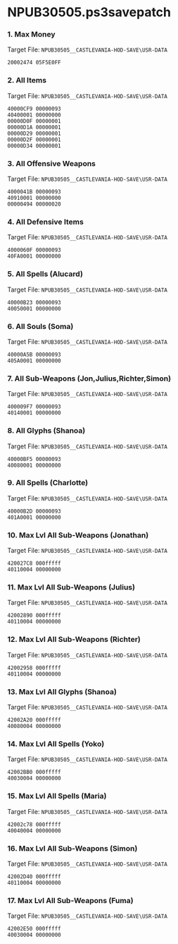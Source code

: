 # NPUB30505.ps3savepatch

### 1. Max Money

Target File: `NPUB30505__CASTLEVANIA-HOD-SAVE\USR-DATA`

```
20002474 05F5E0FF
```

### 2. All Items

Target File: `NPUB30505__CASTLEVANIA-HOD-SAVE\USR-DATA`

```
40000CF9 00000093
40400001 00000000
00000D0F 00000001
00000D1A 00000001
00000D29 00000001
00000D2F 00000001
00000D34 00000001
```

### 3. All Offensive Weapons

Target File: `NPUB30505__CASTLEVANIA-HOD-SAVE\USR-DATA`

```
4000041B 00000093
40910001 00000000
00000494 00000020
```

### 4. All Defensive Items

Target File: `NPUB30505__CASTLEVANIA-HOD-SAVE\USR-DATA`

```
4000060F 00000093
40FA0001 00000000
```

### 5. All Spells (Alucard)

Target File: `NPUB30505__CASTLEVANIA-HOD-SAVE\USR-DATA`

```
40000B23 00000093
40050001 00000000
```

### 6. All Souls (Soma)

Target File: `NPUB30505__CASTLEVANIA-HOD-SAVE\USR-DATA`

```
40000A5B 00000093
405A0001 00000000
```

### 7. All Sub-Weapons (Jon,Julius,Richter,Simon)

Target File: `NPUB30505__CASTLEVANIA-HOD-SAVE\USR-DATA`

```
400009F7 00000093
40140001 00000000
```

### 8. All Glyphs (Shanoa)

Target File: `NPUB30505__CASTLEVANIA-HOD-SAVE\USR-DATA`

```
40000BF5 00000093
40080001 00000000
```

### 9. All Spells (Charlotte)

Target File: `NPUB30505__CASTLEVANIA-HOD-SAVE\USR-DATA`

```
40000B2D 00000093
401A0001 00000000
```

### 10. Max Lvl All Sub-Weapons (Jonathan)

Target File: `NPUB30505__CASTLEVANIA-HOD-SAVE\USR-DATA`

```
420027C8 000fffff
40110004 00000000
```

### 11. Max Lvl All Sub-Weapons (Julius)

Target File: `NPUB30505__CASTLEVANIA-HOD-SAVE\USR-DATA`

```
42002890 000fffff
40110004 00000000
```

### 12. Max Lvl All Sub-Weapons (Richter)

Target File: `NPUB30505__CASTLEVANIA-HOD-SAVE\USR-DATA`

```
42002958 000fffff
40110004 00000000
```

### 13. Max Lvl All Glyphs (Shanoa)

Target File: `NPUB30505__CASTLEVANIA-HOD-SAVE\USR-DATA`

```
42002A20 000fffff
40080004 00000000
```

### 14. Max Lvl All Spells (Yoko)

Target File: `NPUB30505__CASTLEVANIA-HOD-SAVE\USR-DATA`

```
42002BB0 000fffff
40030004 00000000
```

### 15. Max Lvl All Spells (Maria)

Target File: `NPUB30505__CASTLEVANIA-HOD-SAVE\USR-DATA`

```
42002c78 000fffff
40040004 00000000
```

### 16. Max Lvl All Sub-Weapons (Simon)

Target File: `NPUB30505__CASTLEVANIA-HOD-SAVE\USR-DATA`

```
42002D40 000fffff
40110004 00000000
```

### 17. Max Lvl All Sub-Weapons (Fuma)

Target File: `NPUB30505__CASTLEVANIA-HOD-SAVE\USR-DATA`

```
42002E50 000fffff
40030004 00000000
```

